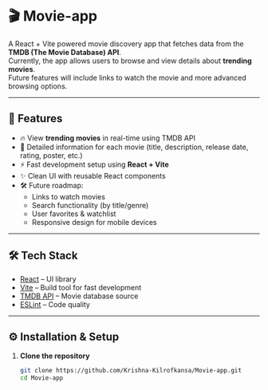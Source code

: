 # 🎬 Movie-app

A React + Vite powered movie discovery app that fetches data from the **TMDB (The Movie Database) API**.  
Currently, the app allows users to browse and view details about **trending movies**.  
Future features will include links to watch the movie and more advanced browsing options.

---

## 🚀 Features

- 🔥 View **trending movies** in real-time using TMDB API  
- 📖 Detailed information for each movie (title, description, release date, rating, poster, etc.)  
- ⚡ Fast development setup using **React + Vite**  
- ✨ Clean UI with reusable React components  
- 🛠 Future roadmap:
  - Links to watch movies  
  - Search functionality (by title/genre)  
  - User favorites & watchlist  
  - Responsive design for mobile devices  

---

## 🛠️ Tech Stack

- [React](https://react.dev/) – UI library  
- [Vite](https://vitejs.dev/) – Build tool for fast development  
- [TMDB API](https://developer.themoviedb.org/) – Movie database source  
- [ESLint](https://eslint.org/) – Code quality  

---

## ⚙️ Installation & Setup

1. **Clone the repository**
   ```bash
   git clone https://github.com/Krishna-Kilrofkansa/Movie-app.git
   cd Movie-app
